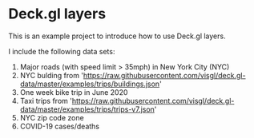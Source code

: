 # Deck.gl layers

This is an example project to introduce how to use Deck.gl layers.

I include the following data sets:
1. Major roads (with speed limit > 35mph) in New York City (NYC)
2. NYC bulding from  'https://raw.githubusercontent.com/visgl/deck.gl-data/master/examples/trips/buildings.json'
3. One week bike trip in June 2020 
4. Taxi trips from 'https://raw.githubusercontent.com/visgl/deck.gl-data/master/examples/trips/trips-v7.json'
5. NYC zip code zone
6. COVID-19 cases/deaths